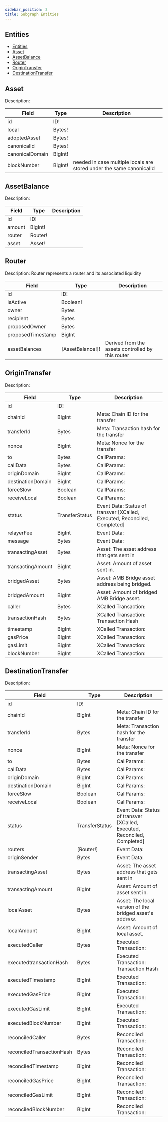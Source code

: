 ```yaml
---
sidebar_position: 2
title: Subgraph Entities
---
```


## Entities

- [Entities](#entities)
- [Asset](#asset)
- [AssetBalance](#assetbalance)
- [Router](#router)
- [OriginTransfer](#origintransfer)
- [DestinationTransfer](#destinationtransfer)

## Asset

Description:

| Field           | Type    | Description                                                          |
| --------------- | ------- | -------------------------------------------------------------------- |
| id              | ID!     |                                                                      |
| local           | Bytes!  |                                                                      |
| adoptedAsset    | Bytes!  |                                                                      |
| canonicalId     | Bytes!  |                                                                      |
| canonicalDomain | BigInt! |                                                                      |
| blockNumber     | BigInt! | needed in case multiple locals are stored under the same canonicalId |

## AssetBalance

Description:

| Field  | Type    | Description |
| ------ | ------- | ----------- |
| id     | ID!     |             |
| amount | BigInt! |             |
| router | Router! |             |
| asset  | Asset!  |             |

## Router

Description: Router represents a router and its associated liquidity

| Field             | Type             | Description                                       |
| ----------------- | ---------------- | ------------------------------------------------- |
| id                | ID!              |                                                   |
| isActive          | Boolean!         |                                                   |
| owner             | Bytes            |                                                   |
| recipient         | Bytes            |                                                   |
| proposedOwner     | Bytes            |                                                   |
| proposedTimestamp | BigInt           |                                                   |
| assetBalances     | [AssetBalance!]! | Derived from the assets controlled by this router |

## OriginTransfer

Description:

| Field             | Type           | Description                                                               |
| ----------------- | -------------- | ------------------------------------------------------------------------- |
| id                | ID!            |                                                                           |
| chainId           | BigInt         | Meta: Chain ID for the transfer                                           |
| transferId        | Bytes          | Meta: Transaction hash for the transfer                                   |
| nonce             | BigInt         | Meta: Nonce for the transfer                                              |
| to                | Bytes          | CallParams:                                                               |
| callData          | Bytes          | CallParams:                                                               |
| originDomain      | BigInt         | CallParams:                                                               |
| destinationDomain | BigInt         | CallParams:                                                               |
| forceSlow         | Boolean        | CallParams:                                                               |
| receiveLocal      | Boolean        | CallParams:                                                               |
| status            | TransferStatus | Event Data: Status of transver [XCalled, Executed, Reconciled, Completed] |
| relayerFee        | BigInt         | Event Data:                                                               |
| message           | Bytes          | Event Data:                                                               |
| transactingAsset  | Bytes          | Asset: The asset address that gets sent in                                |
| transactingAmount | BigInt         | Asset: Amount of asset sent in.                                           |
| bridgedAsset      | Bytes          | Asset: AMB Bridge asset address being bridged.                            |
| bridgedAmount     | BigInt         | Asset: Amount of bridged AMB Bridge asset.                                |
| caller            | Bytes          | XCalled Transaction:                                                      |
| transactionHash   | Bytes          | XCalled Transaction: Transaction Hash                                     |
| timestamp         | BigInt         | XCalled Transaction:                                                      |
| gasPrice          | BigInt         | XCalled Transaction:                                                      |
| gasLimit          | BigInt         | XCalled Transaction:                                                      |
| blockNumber       | BigInt         | XCalled Transaction:                                                      |

## DestinationTransfer

Description:

| Field                     | Type           | Description                                                               |
| ------------------------- | -------------- | ------------------------------------------------------------------------- |
| id                        | ID!            |                                                                           |
| chainId                   | BigInt         | Meta: Chain ID for the transfer                                           |
| transferId                | Bytes          | Meta: Transaction hash for the transfer                                   |
| nonce                     | BigInt         | Meta: Nonce for the transfer                                              |
| to                        | Bytes          | CallParams:                                                               |
| callData                  | Bytes          | CallParams:                                                               |
| originDomain              | BigInt         | CallParams:                                                               |
| destinationDomain         | BigInt         | CallParams:                                                               |
| forceSlow                 | Boolean        | CallParams:                                                               |
| receiveLocal              | Boolean        | CallParams:                                                               |
| status                    | TransferStatus | Event Data: Status of transver [XCalled, Executed, Reconciled, Completed] |
| routers                   | [Router!]      | Event Data:                                                               |
| originSender              | Bytes          | Event Data:                                                               |
| transactingAsset          | Bytes          | Asset: The asset address that gets sent in                                |
| transactingAmount         | BigInt         | Asset: Amount of asset sent in.                                           |
| localAsset                | Bytes          | Asset: The local version of the bridged asset's address                   |
| localAmount               | BigInt         | Asset: Amount of local asset.                                             |
| executedCaller            | Bytes          | Executed Transaction:                                                     |
| executedtransactionHash   | Bytes          | Executed Transaction: Transaction Hash                                    |
| executedTimestamp         | BigInt         | Executed Transaction:                                                     |
| executedGasPrice          | BigInt         | Executed Transaction:                                                     |
| executedGasLimit          | BigInt         | Executed Transaction:                                                     |
| executedBlockNumber       | BigInt         | Executed Transaction:                                                     |
| reconciledCaller          | Bytes          | Reconciled Transaction:                                                   |
| reconciledTransactionHash | Bytes          | Reconciled Transaction:                                                   |
| reconciledTimestamp       | BigInt         | Reconciled Transaction:                                                   |
| reconciledGasPrice        | BigInt         | Reconciled Transaction:                                                   |
| reconciledGasLimit        | BigInt         | Reconciled Transaction:                                                   |
| reconciledBlockNumber     | BigInt         | Reconciled Transaction:                                                   |
